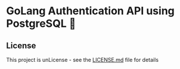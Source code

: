 # GoLang Authentication API using PostgreSQL 🐘



## License

This project is unLicense - see the [LICENSE.md](LICENSE.md) file for details